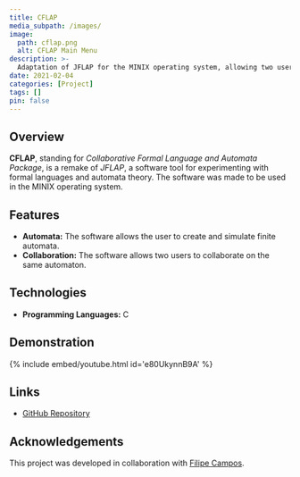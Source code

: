 ```yaml
---
title: CFLAP
media_subpath: /images/
image:
  path: cflap.png
  alt: CFLAP Main Menu
description: >-
  Adaptation of JFLAP for the MINIX operating system, allowing two users to collaborate on the same automaton.
date: 2021-02-04
categories: [Project]
tags: []
pin: false
---
```


## Overview

**CFLAP**, standing for *Collaborative Formal Language and Automata Package*, is a remake of *JFLAP*, a software tool for experimenting with formal languages and automata theory. The software was made to be used in the MINIX operating system.

## Features

- **Automata:** The software allows the user to create and simulate finite automata.
- **Collaboration:** The software allows two users to collaborate on the same automaton.

## Technologies

- **Programming Languages:** C

## Demonstration

{% include embed/youtube.html id='e80UkynnB9A' %}

## Links

- [GitHub Repository](https://github.com/xico2001pt/lcom-cflap)

## Acknowledgements

This project was developed in collaboration with [Filipe Campos](https://github.com/filipepcampos).
